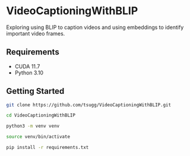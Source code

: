 # VideoCaptioningWithBLIP
Exploring using BLIP to caption videos and using embeddings to identify important video frames.


## Requirements
* CUDA 11.7
* Python 3.10

## Getting Started 

```sh 
git clone https://github.com/tsugg/VideoCaptioningWithBLIP.git
```

```sh
cd VideoCaptioningWithBLIP
```

```sh
python3 -m venv venv
```

```sh
source venv/bin/activate
```

```sh
pip install -r requirements.txt
```
